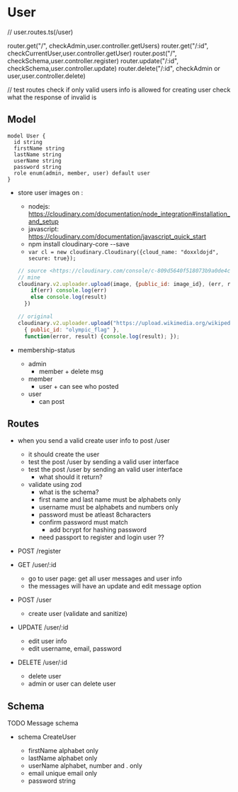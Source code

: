 # User

// user.routes.ts(/user)

router.get("/", checkAdmin,user.controller.getUsers)
router.get("/:id", checkCurrentUser,user.controller.getUser)
router.post("/", checkSchema,user.controller.register)
router.update("/:id", checkSchema,user.controller.update)
router.delete("/:id", checkAdmin or user,user.controller.delete)

// test routes
check if only valid users info is allowed for creating user
check what the response of invalid is


## Model

```
model User {
  id string
  firstName string
  lastName string
  userName string
  password string
  role enum(admin, member, user) default user
}
```

- store user images on : <Cloudinary>
  - nodejs: <https://cloudinary.com/documentation/node_integration#installation_and_setup>
  - javascript: <https://cloudinary.com/documentation/javascript_quick_start>
  - npm install cloudinary-core --save
  - `var cl = new cloudinary.Cloudinary({cloud_name: "doxxldojd", secure: true});`

  ```js
  // source <https://cloudinary.com/console/c-809d5640f518073b9a0de4c6fa564f/getting-started>
  // mine
  cloudinary.v2.uploader.upload(image, {public_id: image_id}, (err, result) => {
      if(err) console.log(err)
      else console.log(result)
    })

  // original
  cloudinary.v2.uploader.upload("https://upload.wikimedia.org/wikipedia/commons/a/ae/Olympic_flag.jpg",
    { public_id: "olympic_flag" },
    function(error, result) {console.log(result); });
  ```

- membership-status
  - admin
    - member + delete msg
  - member
    - user + can see who posted
  - user
    - can post

## Routes

- when you send a valid create user info to post /user
  - it should create the user
  - test the post /user by sending a valid user interface
  - test the post /user by sending an valid user interface
    - what should it return?
  - validate using zod
    - what is the schema?
    - first name and last name must be alphabets only
    - username must be alphabets and numbers only
    - password must be atleast 8characters
    - confirm password must match
      - add bcrypt for hashing password
    - need  passport to register and login user ??

- POST /register

- GET /user/:id
  - go to user page: get all user messages and user info
  - the messages will have an update and edit message option
- POST /user
  - create user (validate and sanitize)
- UPDATE /user/:id
  - edit user info
  - edit username, email, password
- DELETE /user/:id
  - delete user
  - admin or user can delete user

## Schema
TODO Message schema

- schema CreateUser

  - firstName alphabet only
  - lastName alphabet only
  - userName alphabet, number and . only
  - email unique email only
  - password string
